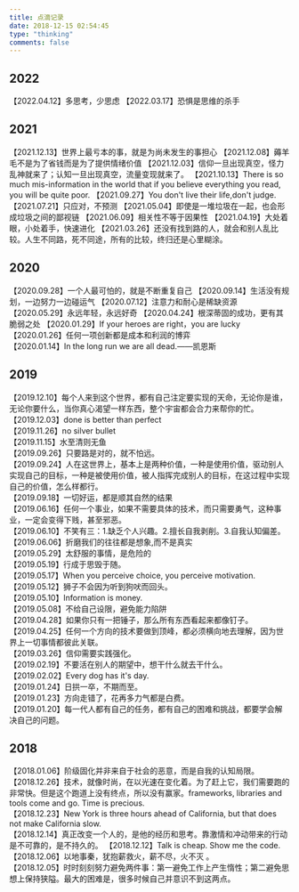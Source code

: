 ```yaml
---
title: 点滴记录
date: 2018-12-15 02:54:45
type: "thinking"
comments: false
---
```

## 2022
【2022.04.12】多思考，少思虑
【2022.03.17】恐惧是思维的杀手

## 2021
【2021.12.13】世界上最亏本的事，就是为尚未发生的事担心
【2021.12.08】薅羊毛不是为了省钱而是为了提供情绪价值
【2021.12.03】信仰一旦出现真空，怪力乱神就来了；认知一旦出现真空，流量变现就来了。
【2021.10.13】There is so much mis-information in the world that if you believe everything you read, you will be quite poor.
【2021.09.27】You don't live their life,don't judge.
【2021.07.21】只应对，不预测
【2021.05.04】即使是一堆垃圾在一起，也会形成垃圾之间的鄙视链
【2021.06.09】相关性不等于因果性
【2021.04.19】大处着眼，小处着手，快速进化
【2021.03.26】还没有找到路的人，就会和别人乱比较。人生不同路，死不同途，所有的比较，终归还是心里糊涂。

## 2020
【2020.09.28】一个人最可怕的，就是不断重复自己
【2020.09.14】生活没有规划，一边努力一边碰运气
【2020.07.12】注意力和耐心是稀缺资源
【2020.05.29】永远年轻，永远好奇
【2020.04.24】根深蒂固的成功，更有其脆弱之处
【2020.01.29】If your heroes are right，you are lucky  
【2020.01.26】任何一项创新都是成本和利润的博弈  
【2020.01.14】In the long run we are all dead.——凯恩斯

## 2019
【2019.12.10】每个人来到这个世界，都有自己注定要实现的天命，无论你是谁，无论你要什么，当你真心渴望一样东西，整个宇宙都会合力来帮你的忙。  
【2019.12.03】done is better than perfect  
【2019.11.26】no silver bullet  
【2019.11.15】水至清则无鱼  
【2019.09.26】只要路是对的，就不怕远。  
【2019.09.24】人在这世界上，基本上是两种价值，一种是使用价值，驱动别人实现自己的目标，一种是被使用价值，被人指挥完成别人的目标，在这过程中实现自己的价值，怎么样都行。  
【2019.09.18】一切好运，都是顺其自然的结果  
【2019.06.16】任何一个事业，如果不需要具体的技术，而只需要勇气，这种事业，一定会变得下贱，甚至邪恶。  
【2019.06.10】不笑有三：1.缺乏个人兴趣。2.擅长自我剥削。3.自我认知偏差。  
【2019.06.06】折磨我们的往往都是想象,而不是真实  
【2019.05.29】太舒服的事情，是危险的  
【2019.05.19】行成于思毁于随。  
【2019.05.17】When you perceive choice, you perceive motivation.  
【2019.05.12】狮子不会因为听到狗吠而回头。  
【2019.05.10】Information is money.  
【2019.05.08】不给自己设限，避免能力陷阱  
【2019.04.28】如果你只有一把锤子，那么所有东西看起来都像钉子。  
【2019.04.25】任何一个方向的技术要做到顶峰，都必须横向地去理解，因为世界上一切事情都彼此关联。  
【2019.03.26】信仰需要实践强化。  
【2019.02.19】不要活在别人的期望中，想干什么就去干什么。  
【2019.02.02】Every dog has it's day.  
【2019.01.24】日拱一卒，不期而至。  
【2019.01.23】方向走错了，花再多力气都是白费。  
【2019.01.20】每一代人都有自己的任务，都有自己的困难和挑战，都要学会解决自己的问题。  

## 2018
【2018.01.06】阶级固化并非来自于社会的恶意，而是自我的认知局限。   
【2018.12.26】技术，就像时尚，在以光速在变化着。为了赶上它，我们需要跑的非常快。但是这个跑道上没有终点，所以没有赢家。frameworks, libraries and tools come and go. Time is precious.  
【2018.12.23】New York is three hours ahead of California, but that does not make California slow.  
【2018.12.14】真正改变一个人的，是他的经历和思考。靠激情和冲动带来的行动是不可靠的，是不持久的。
【2018.12.12】Talk is cheap. Show me the code.  
【2018.12.06】以地事秦，犹抱薪救火，薪不尽，火不灭 ​​​。​  
【2018.12.05】时时刻刻努力避免两件事：第一避免工作上产生惰性；第二避免思想上保持狭隘。最大的困难是，很多时候自己并意识不到这两点。 ​​​​
